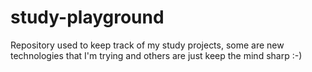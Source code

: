 study-playground
================

Repository used to keep track of my study projects, some are new technologies that I'm trying and others are just keep the mind sharp :-)
